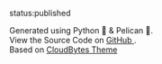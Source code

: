 status:published

<div>
	Generated using Python 🐍 & Pelican 🦢.
</div>

<div>
    View the Source Code on
<!-- <a href="https://github.com/GITHUB.user/GITHUB.project"> -->
<a href="https://github.com/m-xxi/m-xxi.github.io" target="_blank">GitHub
            </a>. 
</div>

<div>
    Based on <a
                href="https://cloudbytes.dev" target="_blank">CloudBytes Theme
            </a>

</div>


<!--
## Categorias vs. Etiquetas

Las categorías y las etiquetas agrupan artículos bajo un mismo contexto. 
Por un lado, las `categorías` tienen todas una relevancia equivalente entre si mientras que las `etiquetas` se agrupan por cantidad, i.e. primero se muestran las `etiquetas` que más articulos tienen. 
Por otro lado, buscamos mantener la cantidad de `categorías` en un número mucho más reducido que la cantidad de `etiquetas`.
-->